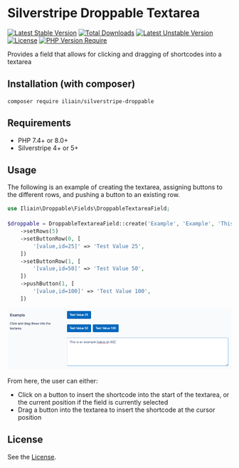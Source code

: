 # Silverstripe Droppable Textarea

[![Latest Stable Version](http://poser.pugx.org/iliain/silverstripe-droppable/v)](https://packagist.org/packages/iliain/silverstripe-droppable) 
[![Total Downloads](http://poser.pugx.org/iliain/silverstripe-droppable/downloads)](https://packagist.org/packages/iliain/silverstripe-droppable) 
[![Latest Unstable Version](http://poser.pugx.org/iliain/silverstripe-droppable/v/unstable)](https://packagist.org/packages/iliain/silverstripe-droppable) 
[![License](http://poser.pugx.org/iliain/silverstripe-droppable/license)](https://packagist.org/packages/iliain/silverstripe-droppable) 
[![PHP Version Require](http://poser.pugx.org/iliain/silverstripe-droppable/require/php)](https://packagist.org/packages/iliain/silverstripe-droppable)

Provides a field that allows for clicking and dragging of shortcodes into a textarea

## Installation (with composer)

	composer require iliain/silverstripe-droppable

## Requirements

* PHP 7.4+ or 8.0+
* Silverstripe 4+ or 5+

## Usage

The following is an example of creating the textarea, assigning buttons to the different rows, and pushing a button to an existing row. 

```PHP
use Iliain\Droppable\Fields\DroppableTextareaField;

$droppable = DroppableTextareaField::create('Example', 'Example', 'This is an example')
    ->setRows(5)
    ->setButtonRow(0, [
        '[value,id=25]' => 'Test Value 25',
    ])
    ->setButtonRow(1, [
        '[value,id=50]' => 'Test Value 50',
    ])
    ->pushButton(1, [
        '[value,id=100]' => 'Test Value 100',
    ])
```

![Visual example of the above code](client/images/readme-example.png)

From here, the user can either:
 * Click on a button to insert the shortcode into the start of the textarea, or the current position if the field is currently selected
 * Drag a button into the textarea to insert the shortcode at the cursor position

## License

See the [License](LICENSE).
